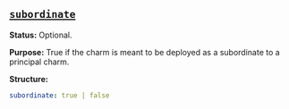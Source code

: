 <a href="#heading--subordinate"><h2 id="heading--subordinate">`subordinate`</h2></a>

**Status:** Optional.

**Purpose:**  True if the charm is meant to be deployed as a subordinate to a principal charm.

**Structure:**

```yaml
subordinate: true | false
```
